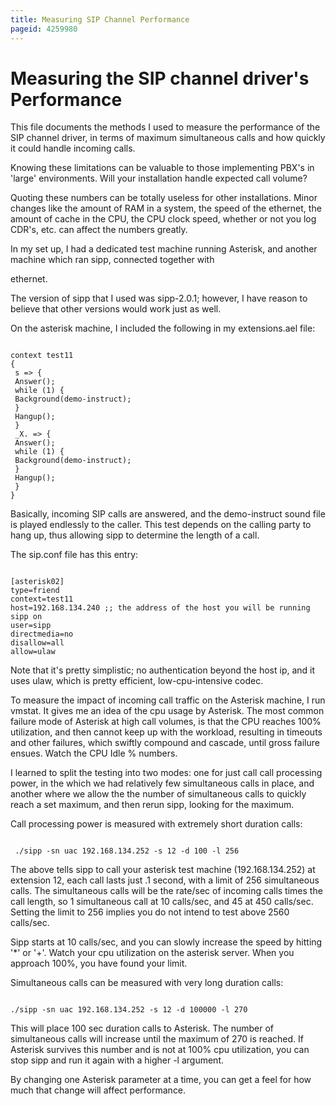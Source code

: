 ```yaml
---
title: Measuring SIP Channel Performance
pageid: 4259980
---
```


Measuring the SIP channel driver's Performance
==============================================


This file documents the methods I used to measure the performance of the SIP channel driver, in terms of maximum simultaneous calls and how quickly it could handle incoming calls.


Knowing these limitations can be valuable to those implementing PBX's in 'large' environments. Will your installation handle expected call volume?


Quoting these numbers can be totally useless for other installations. Minor changes like the amount of RAM in a system, the speed of the ethernet, the amount of cache in the CPU, the CPU clock speed, whether or not you log CDR's, etc. can affect the numbers greatly.


In my set up, I had a dedicated test machine running Asterisk, and another machine which ran sipp, connected together with  

ethernet.


The version of sipp that I used was sipp-2.0.1; however, I have reason to believe that other versions would work just as well.


On the asterisk machine, I included the following in my extensions.ael file:

```

context test11
{
 s => {
 Answer();
 while (1) {
 Background(demo-instruct);
 }
 Hangup();
 }
 _X. => {
 Answer();
 while (1) {
 Background(demo-instruct);
 }
 Hangup();
 }
}

```

Basically, incoming SIP calls are answered, and the demo-instruct sound file is played endlessly to the caller. This test depends on the calling party to hang up, thus allowing sipp to determine the length of a call.


The sip.conf file has this entry:

```

[asterisk02]
type=friend
context=test11
host=192.168.134.240 ;; the address of the host you will be running sipp on
user=sipp
directmedia=no
disallow=all
allow=ulaw

```

Note that it's pretty simplistic; no authentication beyond the host ip, and it uses ulaw, which is pretty efficient, low-cpu-intensive codec.


To measure the impact of incoming call traffic on the Asterisk machine, I run vmstat. It gives me an idea of the cpu usage by Asterisk. The most common failure mode of Asterisk at high call volumes, is that the CPU reaches 100% utilization, and then cannot keep up with the workload, resulting in timeouts and other failures, which swiftly compound and cascade, until gross failure ensues. Watch the CPU Idle % numbers.


I learned to split the testing into two modes: one for just call call processing power, in the which we had relatively few simultaneous calls in place, and another where we allow the the number of simultaneous calls to quickly reach a set maximum, and then rerun sipp, looking for the maximum.


Call processing power is measured with extremely short duration calls:

```

 ./sipp -sn uac 192.168.134.252 -s 12 -d 100 -l 256

```

The above tells sipp to call your asterisk test machine (192.168.134.252) at extension 12, each call lasts just .1 second, with a limit of 256 simultaneous calls. The simultaneous calls will be the rate/sec of incoming calls times the call length, so 1 simultaneous call at 10 calls/sec, and 45 at 450 calls/sec. Setting the limit to 256 implies you do not intend to test above 2560 calls/sec.


Sipp starts at 10 calls/sec, and you can slowly increase the speed by hitting '\*' or '+'. Watch your cpu utilization on the asterisk server. When you approach 100%, you have found your limit.


Simultaneous calls can be measured with very long duration calls:

```

./sipp -sn uac 192.168.134.252 -s 12 -d 100000 -l 270

```

This will place 100 sec duration calls to Asterisk. The number of simultaneous calls will increase until the maximum of 270 is reached. If Asterisk survives this number and is not at 100% cpu utilization, you can stop sipp and run it again with a higher -l argument.


By changing one Asterisk parameter at a time, you can get a feel for how much that change will affect performance. 

